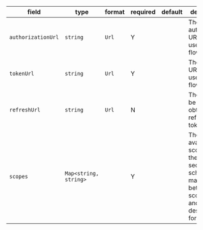 | field | type | format | required | default | description |
|---|---|---|---|---|---|
| `authorizationUrl` | `string` | `Url` | Y |  | The authorization URL to be used for this flow |
| `tokenUrl` | `string` | `Url` | Y |  | The token URL to be used for this flow. |
| `refreshUrl` | `string` | `Url` | N |  | The URL to be used for obtaining refresh tokens. |
| `scopes` | `Map<string, string>` |  | Y |  | The available scopes for the OAuth2 security scheme.A map between the scope name and a short description for it. |
